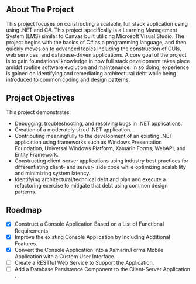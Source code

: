 ## About The Project

This project focuses on constructing a scalable, full stack application using using .NET and C#. This project specifically is a Learning Management System (LMS) similar to Canvas built utilizing Microsoft Visual Studio. The project begins with the basics of C# as a programming language, and then quickly moves on to advanced topics including the construction of GUIs, web services, and database-driven applications. A core goal of the project is to gain foundational knowledge in how full stack development takes place amidst routine software evolution and maintenance. In so doing, experience is gained on identifying and remediating architectural debt while being introduced to common coding and design patterns.

## Project Objectives
This project demonstrates:
* Debugging, troubleshooting, and resolving bugs in .NET applications.
* Creation of a moderately sized .NET application.
* Contributing meaningfully to the development of an existing .NET application using frameworks such as Windows Presentation Foundation, Universal Windows Platform, Xamarin.Forms, WebAPI, and Entity Framework.
* Constructing client-server applications using industry best practices for differentiating client- and server- side code while optimizing scalability and minimizing system latency.
* Identifying architectural/technical debt and plan and execute a refactoring exercise to mitigate that debt using common design patterns.

## Roadmap

- [x] Construct a Console Application Based on a List of Functional Requirements.
- [x] Improve the existing Console Application by Including Additional Features.
- [x] Convert the Console Application Into a Xamarin.Forms Mobile Application with a Custom User Interface.
- [ ] Create a RESTful Web Service to Support the Application.
- [ ] Add a Database Persistence Component to the Client-Server Application .
